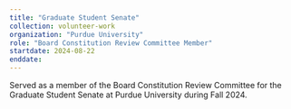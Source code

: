 ```yaml
---
title: "Graduate Student Senate"
collection: volunteer-work
organization: "Purdue University"
role: "Board Constitution Review Committee Member"
startdate: 2024-08-22
enddate:
---
```


Served as a member of the Board Constitution Review Committee for the Graduate Student Senate at Purdue University during Fall 2024.
